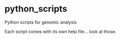 # python_scripts
Python scripts for genomic analysis

Each script comes with its own help file... look at those. 
